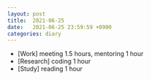 ```yaml
---
layout: post
title:  2021-06-25
date:   2021-06-25 23:59:59 +0900
categories: diary
---
```


- [Work] meeting 1.5 hours, mentoring 1 hour
- [Research] coding 1 hour
- [Study] reading 1 hour
